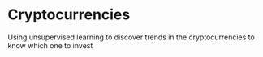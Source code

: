 # Cryptocurrencies
Using unsupervised learning to discover trends in the cryptocurrencies to know which one to invest 
